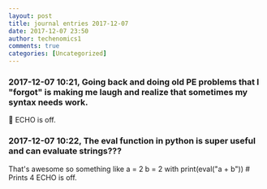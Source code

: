 ```yaml
---
layout: post
title: journal entries 2017-12-07
date: 2017-12-07 23:50
author: techenomics1
comments: true
categories: [Uncategorized]
---
```

### 2017-12-07 10:21, Going back and doing old PE problems that I "forgot" is making me laugh and realize that sometimes my syntax needs work.  
 
ECHO is off.
### 2017-12-07 10:22, The eval function in python is super useful and can evaluate strings???  
That's awesome so something like a = 2 b = 2 with print(eval("a + b")) # Prints 4 
ECHO is off.
